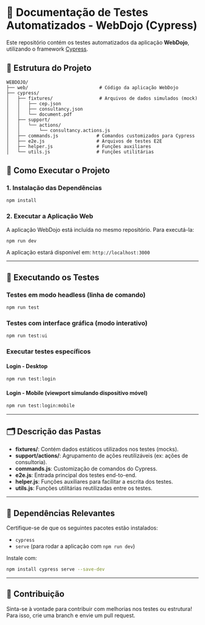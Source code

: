 
# 📘 Documentação de Testes Automatizados - WebDojo (Cypress)

Este repositório contém os testes automatizados da aplicação **WebDojo**, utilizando o framework [Cypress](https://www.cypress.io/).

## 📂 Estrutura do Projeto

```
WEBDOJO/
├── web/                          # Código da aplicação WebDojo
├── cypress/
│   ├── fixtures/                 # Arquivos de dados simulados (mock)
│   │   ├── cep.json
│   │   ├── consultancy.json
│   │   └── document.pdf
│   ├── support/
│   │   └── actions/
│   │       └── consultancy.actions.js
│   ├── commands.js              # Comandos customizados para Cypress
│   ├── e2e.js                   # Arquivos de testes E2E
│   ├── helper.js                # Funções auxiliares
│   └── utils.js                 # Funções utilitárias
```

## 🚀 Como Executar o Projeto

### 1. Instalação das Dependências

```bash
npm install
```

### 2. Executar a Aplicação Web

A aplicação WebDojo está incluída no mesmo repositório. Para executá-la:

```bash
npm run dev
```

A aplicação estará disponível em: `http://localhost:3000`

---

## 🧪 Executando os Testes

### Testes em modo headless (linha de comando)

```bash
npm run test
```

### Testes com interface gráfica (modo interativo)

```bash
npm run test:ui
```

### Executar testes específicos

#### Login - Desktop
```bash
npm run test:login
```

#### Login - Mobile (viewport simulando dispositivo móvel)
```bash
npm run test:login:mobile
```

---

## 🗂️ Descrição das Pastas

- **fixtures/**: Contém dados estáticos utilizados nos testes (mocks).
- **support/actions/**: Agrupamento de ações reutilizáveis (ex: ações de consultoria).
- **commands.js**: Customização de comandos do Cypress.
- **e2e.js**: Entrada principal dos testes end-to-end.
- **helper.js**: Funções auxiliares para facilitar a escrita dos testes.
- **utils.js**: Funções utilitárias reutilizadas entre os testes.

---

## 📄 Dependências Relevantes

Certifique-se de que os seguintes pacotes estão instalados:

- `cypress`
- `serve` (para rodar a aplicação com `npm run dev`)

Instale com:

```bash
npm install cypress serve --save-dev
```

---

## 🤝 Contribuição

Sinta-se à vontade para contribuir com melhorias nos testes ou estrutura! Para isso, crie uma branch e envie um pull request.

